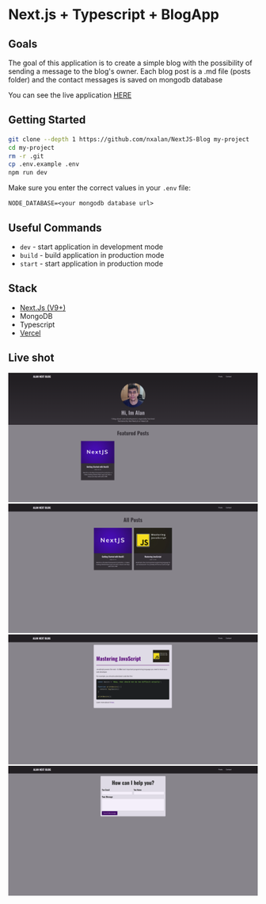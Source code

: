 # Next.js + Typescript + BlogApp

## Goals

The goal of this application is to create a simple blog with the possibility of sending a message to the blog's owner.
Each blog post is a .md file (posts folder) and the contact messages is saved on mongodb database

You can see the live application [HERE](https://next-js-blog-coral-tau.vercel.app/)

## Getting Started

```bash
git clone --depth 1 https://github.com/nxalan/NextJS-Blog my-project
cd my-project
rm -r .git
cp .env.example .env
npm run dev
```

Make sure you enter the correct values in your `.env` file:

```
NODE_DATABASE=<your mongodb database url>
```

## Useful Commands

- `dev` - start application in development mode
- `build` - build application in production mode
- `start` - start application in production mode

## Stack

- [Next.Js (V9+)](https://nextjs.org/)
- MongoDB
- Typescript
- [Vercel](https://vercel.com/)

## Live shot

![Web1](https://github.com/nxalan/NextJS-Blog/blob/main/_assets/blog1.png)
![Web2](https://github.com/nxalan/NextJS-Blog/blob/main/_assets/blog2.png)
![Web3](https://github.com/nxalan/NextJS-Blog/blob/main/_assets/blog3.png)
![Web4](https://github.com/nxalan/NextJS-Blog/blob/main/_assets/blog4.png)